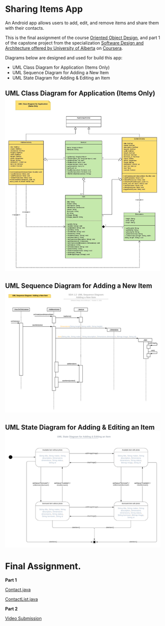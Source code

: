 # Sharing Items App

An Android app allows users to add, edit, and remove items and share them with their contacts.

This is the final assignment of the course [Oriented Object Design](https://www.coursera.org/learn/object-oriented-design), and part 1 of the capstone project from the specialization [Software Design and Architecture offered by University of Alberta](https://www.coursera.org/specializations/software-design-architecture) on [Coursera](https://www.coursera.org).

Diagrams below are designed and used for build this app:

- UML Class Diagram for Application (Items Only)
- UML Sequence Diagram for Adding a New Item
- UML State Diagram for Adding & Editing an Item

## UML Class Diagram for Application (Items Only) ![UML Class Diagram for Application](</UML%20Class%20Diagrams/1.%20UML%20Class%20Diagram%20for%20Application%20(Items%20Only).jpeg>)

## UML Sequence Diagram for Adding a New Item ![UML Sequence Diagram for Adding a New Item](/UML%20Class%20Diagrams/2.%20UML%20Sequence%20Diagram%20for%20Adding%20a%20New%20Item.jpg)

## UML State Diagram for Adding & Editing an Item ![UML State Diagram for Adding & Editing an Item](/UML%20Class%20Diagrams/3.%20UML%20State%20Diagram%20for%20Adding%20%26%20Editing%20an%20Item.jpg)



# Final Assignment.

**Part 1**

[Contact.java](https://github.com/Ahmede1407/SharingApp/blob/master/app/src/main/java/com/example/sharingapp/Contact.java)

[ContactList.java](https://github.com/Ahmede1407/SharingApp/blob/master/app/src/main/java/com/example/sharingapp/ContactList.java)

**Part 2**

[Video Submission](https://youtu.be/bp7DbENiRFQ)